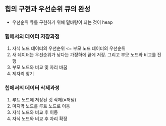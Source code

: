 ## 힙의 구현과 우선순위 큐의 완성

- 우선순위 큐를 구현하기 위해 밑바탕이 되는 것이 heap

### 힙에서의 데이터 저장과정

1. 자식 노드 데이터의 우선순위 <= 부모 노드 데이터의 우선순위
2. 새 데이터는 우선순위가 낮다는 가정하에 끝에 저장. 그리고 부모 노드와 비교를 진행
3. 부모 노드와 비교 및 자리 바꿈
4. 제자리 찾기

### 힙에서의 데이터 삭제과정

1. 루트 노드에 저장된 것 삭제(=꺼냄)
2. 마지막 노드를 루트 노드로 이동
3. 자식 노드와 비교 후 이동
4. 자식 노드와 비교 후 자리 확정
